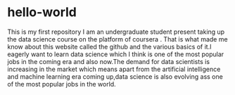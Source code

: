 # hello-world
This is my first repository
I am an undergraduate student present taking up the data science course on the platform of coursera . That is what made me know about this website called the github and the various basics of it.I eagerly want to learn data science which I think is one of the most popular jobs in the coming era and also now.The demand for data scientists is increasing in the market which means apart from the artificial intelligence and machine learning era coming up,data science is also evolving ass one of the most popular jobs in the world.
